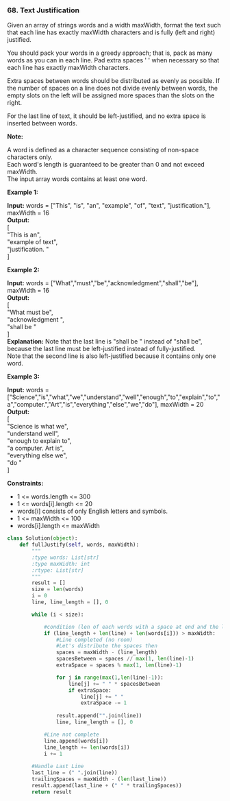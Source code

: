 ### 68. Text Justification

Given an array of strings words and a width maxWidth, format the text such that each line has exactly maxWidth characters and is fully (left and right) justified.

You should pack your words in a greedy approach; that is, pack as many words as you can in each line. Pad extra spaces ' ' when necessary so that each line has exactly maxWidth characters.

Extra spaces between words should be distributed as evenly as possible. If the number of spaces on a line does not divide evenly between words, the empty slots on the left will be assigned more spaces than the slots on the right.

For the last line of text, it should be left-justified, and no extra space is inserted between words.

**Note:**

A word is defined as a character sequence consisting of non-space characters only.  
Each word's length is guaranteed to be greater than 0 and not exceed maxWidth.  
The input array words contains at least one word.  

**Example 1:**

**Input:** words = ["This", "is", "an", "example", "of", "text", "justification."], maxWidth = 16  
**Output:**  
[   
   "This    is    an",  
   "example  of text",  
   "justification.  "  
]

**Example 2:**

**Input:** words = ["What","must","be","acknowledgment","shall","be"], maxWidth = 16  
**Output:**  
[  
  "What   must   be",  
  "acknowledgment  ",  
  "shall be        "  
]  
**Explanation:** Note that the last line is "shall be    " instead of "shall     be", because the last line must be left-justified instead of fully-justified.  
Note that the second line is also left-justified because it contains only one word.

**Example 3:**

**Input:** words = ["Science","is","what","we","understand","well","enough","to","explain","to","a","computer.","Art","is","everything","else","we","do"], maxWidth = 20  
**Output:**  
[  
  "Science  is  what we",  
  "understand      well",  
  "enough to explain to",  
  "a  computer.  Art is",  
  "everything  else  we",  
  "do                  "  
]  

**Constraints:**

* 1 <= words.length <= 300
* 1 <= words[i].length <= 20
* words[i] consists of only English letters and symbols.
* 1 <= maxWidth <= 100
* words[i].length <= maxWidth

```python
class Solution(object):
    def fullJustify(self, words, maxWidth):
        """
        :type words: List[str]
        :type maxWidth: int
        :rtype: List[str]
        """
        result = []
        size = len(words)
        i = 0
        line, line_length = [], 0

        while (i < size):

            #condition (len of each words with a space at end and the len of word to be added) > maxWidth
            if (line_length + len(line) + len(words[i])) > maxWidth:
                #Line completed (no room)
                #Let's distribute the spaces then
                spaces = maxWidth - (line_length)
                spacesBetween = spaces // max(1, len(line)-1)
                extraSpace = spaces % max(1, len(line)-1)

                for j in range(max(1,len(line)-1)):
                    line[j] += " " * spacesBetween
                    if extraSpace:
                        line[j] += " "
                        extraSpace -= 1
                
                result.append("".join(line))
                line, line_length = [], 0

            #Line not complete
            line.append(words[i])
            line_length += len(words[i])
            i += 1
        
        #Handle Last Line      
        last_line = (" ".join(line))
        trailingSpaces = maxWidth - (len(last_line))
        result.append(last_line + (" " * trailingSpaces))
        return result
```
